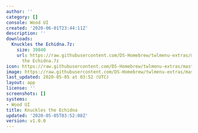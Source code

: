 ```yaml
---
author: ''
category: []
console: Wood UI
created: '2020-06-01T23:44:11Z'
description: ''
downloads:
  Knuckles the Echidna.7z:
    size: 39840
    url: https://raw.githubusercontent.com/DS-Homebrew/twlmenu-extras/master/_nds/TWiLightMenu/akmenu/themes/Knuckles
      the Echidna.7z
icon: https://raw.githubusercontent.com/DS-Homebrew/twlmenu-extras/master/unistore/icons/ak.png
image: https://raw.githubusercontent.com/DS-Homebrew/twlmenu-extras/master/unistore/icons/ak.png
last_updated: 2020-05-05 at 03:52 (UTC)
layout: app
license: ''
screenshots: []
systems:
- Wood UI
title: Knuckles the Echidna
updated: '2020-05-05T03:52:08Z'
version: v1.0.0
---
```

